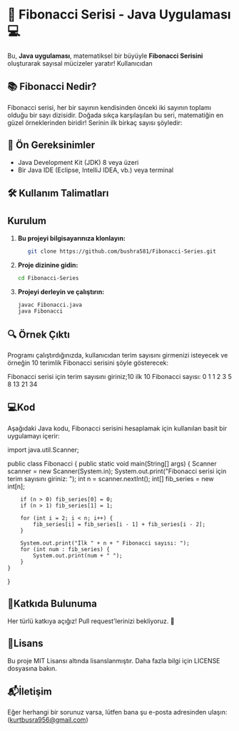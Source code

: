# 🚀 Fibonacci Serisi - Java Uygulaması 💻

Bu, **Java uygulaması**, matematiksel bir büyüyle **Fibonacci Serisini** oluşturarak sayısal mücizeler yaratır! Kullanıcıdan

## 📚 Fibonacci Nedir?

Fibonacci serisi, her bir sayının kendisinden önceki iki sayının toplamı olduğu bir sayı dizisidir. Doğada sıkça karşılaşılan bu seri, matematiğin en güzel örneklerinden biridir! Serinin ilk birkaç sayısı şöyledir:


## 🔧 Ön Gereksinimler

- Java Development Kit (JDK) 8 veya üzeri
- Bir Java IDE (Eclipse, IntelliJ IDEA, vb.) veya terminal
  
 ## 🛠️ **Kullanım Talimatları**
## Kurulum

1. **Bu projeyi bilgisayarınıza klonlayın:**
    ```sh
       git clone https://github.com/bushra581/Fibonacci-Series.git

3. **Proje dizinine gidin:**
      ```bash
      cd Fibonacci-Series

4. **Projeyi derleyin ve çalıştırın:**
      ```bash
      javac Fibonacci.java
      java Fibonacci
      
 ## 🔍 Örnek Çıktı
Programı çalıştırdığınızda, kullanıcıdan terim sayısını girmenizi isteyecek ve örneğin 10 terimlik Fibonacci serisini şöyle gösterecek:

Fibonacci serisi için terim sayısını giriniz;10
ilk 10 Fibonacci sayısı: 0 1 1 2 3 5 8 13 21 34

 ## 💻Kod
Aşağıdaki Java kodu, Fibonacci serisini hesaplamak için kullanılan basit bir uygulamayı içerir:

import java.util.Scanner;

public class Fibonacci {
    public static void main(String[] args) {
        Scanner scanner = new Scanner(System.in);
        System.out.print("Fibonacci serisi için terim sayısını giriniz: ");
        int n = scanner.nextInt();
        int[] fib_series = new int[n];

        if (n > 0) fib_series[0] = 0;
        if (n > 1) fib_series[1] = 1;

        for (int i = 2; i < n; i++) {
            fib_series[i] = fib_series[i - 1] + fib_series[i - 2];
        }

        System.out.print("İlk " + n + " Fibonacci sayısı: ");
        for (int num : fib_series) {
            System.out.print(num + " ");
        }
    }
}


 ## 📝Katkıda Bulunuma
Her türlü katkıya açığız! Pull request'lerinizi bekliyoruz. 🤝

 ## 📄Lisans
Bu proje MIT Lisansı altında lisanslanmıştır. Daha fazla bilgi için LICENSE dosyasına bakın.

 ## 📬İletişim
Eğer herhangi bir sorunuz varsa, lütfen bana şu e-posta adresinden ulaşın:(kurtbusra956@gmail.com)
 


